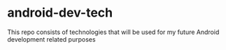 # android-dev-tech
This repo consists of technologies that will be used for my future Android development related purposes
